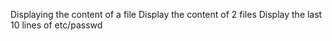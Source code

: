 Displaying the content of a file
Display the content of 2 files
Display the last 10 lines of etc/passwd
